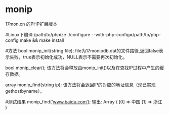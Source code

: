 monip
=====
17mon.cn 的PHP扩展版本

#Linux下编译
/path/to/phpize
./configure --with-php-config=/path/to/php-config
make && make install

#方法
bool monip_init(string file);
file为17monipdb.dat的文件路径,返回false表示失败，true表示初始化成功，NULL表示不需要再次初始化。

bool monip_clear();
该方法将会释放由monip_init()以及在查找IP过程中产生的缓存数据。

array monip_find(string ip);
该方法将会返回IP的对应的地址信息（现已实现gethostbyname）。

#测试结果
monip_find(‘www.baidu.com’);
输出:
Array
(
    [0] => 中国
    [1] => 浙江
)
